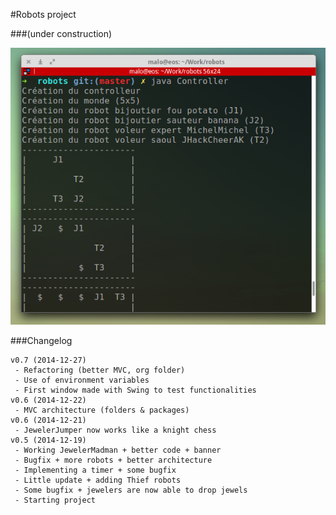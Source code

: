 #Robots project

###(under construction)

![Banner](img/banner.png "Robots")


###Changelog
```
v0.7 (2014-12-27)
 - Refactoring (better MVC, org folder)
 - Use of environment variables
 - First window made with Swing to test functionalities
v0.6 (2014-12-22)
 - MVC architecture (folders & packages)
v0.6 (2014-12-21)
 - JewelerJumper now works like a knight chess
v0.5 (2014-12-19)
 - Working JewelerMadman + better code + banner
 - Bugfix + more robots + better architecture
 - Implementing a timer + some bugfix
 - Little update + adding Thief robots
 - Some bugfix + jewelers are now able to drop jewels
 - Starting project
```
